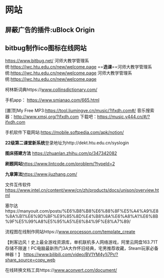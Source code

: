 # 网站

## **屏蔽广告的插件:uBlock Origin**

## bitbug制作ico图标在线网站

https://www.bitbug.net/
河师大教学管理系统:https://jwc.htu.edu.cn/new/welcome.page
==**选课**==河师大教学管理系统:https://jwc.htu.edu.cn/new/welcome.page
河师大教学管理系统:https://jwc.htu.edu.cn/new/welcome.page

柯林斯词典https://www.collinsdictionary.com/

手机app： https://www.smianao.com/665.html

[置顶]My Free MP3:https://tool.liumingye.cn/music/?ifxdh.com#/ 音乐搜索器：http://www.xmsj.org/?ifxdh.com 下载吧：https://music.y444.cn/#/?ifxdh.com

手机软件下载网站:https://mobile.softpedia.com/apk/notion/

**22级第二课堂新系统**登录地址为http://dekt.htu.edu.cn/syslogin

**图床搭建方法** https://zhuanlan.zhihu.com/p/347342082

**刷题网站**https://www.lintcode.com/problem/?typeId=2

**九章算法**https://www.jiuzhang.com/

文件互传软件 https://www.intel.cn/content/www/cn/zh/products/docs/unison/overview.html

塞尔达https://manyouit.com/posts/%E6%B8%B8%E6%88%8F%E5%A4%A9%E8%8A%B1%E6%9D%BF%E9%85%8D%E4%B8%8A%E6%A8%A1%E6%8B%9F%E5%99%A8%E5%95%A5%E6%84%9F%E8%A7%89/

流程图在线制作网站https://www.processon.com/template_create

【刺客边风！史上最全游戏资源库，单机联机多人网络游戏，阿里云网盘163.71T存储不限速！PC电脑最新热门3A大作怀旧经典，宅男推荐收藏，Steam玩家必备神器！】 https://www.bilibili.com/video/BV1YM4y1i7Pr/?share_source=copy_web

在线转换文档工具https://www.aconvert.com/document/

